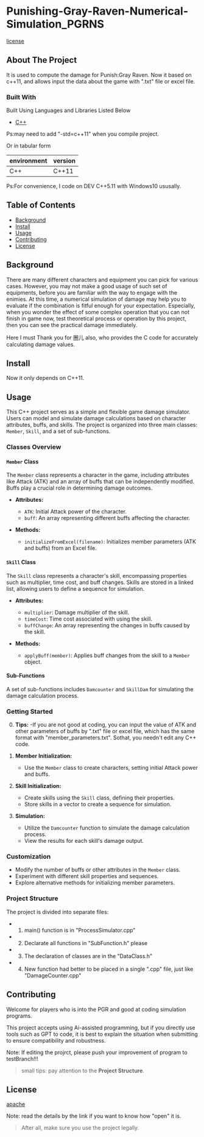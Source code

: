#     Punishing-Gray-Raven-Numerical-Simulation_PGRNS

[license](http://www.apache.org/licenses/LICENSE-2.0)


## About The Project


It is used to compute the damage for Punish:Gray Raven. Now it based on c++11, and allows input the data about the game with ".txt" file or excel file.



### Built With

Built Using Languages and Libraries Listed Below 
* [C++](https://c-cpp.com/)
  
Ps:may need to add "-std=c++11" when you compile project.

Or in tabular form

| environment | version   |
| ----------- | --------- |
| C++         |   C++11   |

Ps:For convenience, I code on DEV C++5.11 with Windows10 ususally.


## Table of Contents

- [Background](#background)
- [Install](#install)
- [Usage](#usage)
- [Contributing](#contributing)
- [License](#license)


## Background
There are many different characters and equipment you can pick for various cases. However, you may not make a good usage of such set of equipments, before you are familiar with the way to engage with the enimies. At this time, a numerical simulation of damage may help you to evaluate if the combination is fitful enough for your expectation. 
Especially, when you wonder the effect of some complex operation that you can not finish in game now, test theoretical process or operation by this project, then you can see the practical damage immediately.


Here I must Thank you for 圈儿 also, who provides the C code for accurately calculating damage values.

## Install

Now it only depends on C++11.

## Usage


This C++ project serves as a simple and flexible game damage simulator. Users can model and simulate damage calculations based on character attributes, buffs, and skills. The project is organized into three main classes: `Member`, `Skill`, and a set of sub-functions.

### Classes Overview

#### `Member` Class

The `Member` class represents a character in the game, including attributes like Attack (ATK) and an array of buffs that can be independently modified. Buffs play a crucial role in determining damage outcomes.

- **Attributes:**
  - `ATK`: Initial Attack power of the character.
  - `buff`: An array representing different buffs affecting the character.

- **Methods:**
  - `initializeFromExcel(filename)`: Initializes member parameters (ATK and buffs) from an Excel file.

#### `Skill` Class

The `Skill` class represents a character's skill, encompassing properties such as multiplier, time cost, and buff changes. Skills are stored in a linked list, allowing users to define a sequence for simulation.

- **Attributes:**
  - `multiplier`: Damage multiplier of the skill.
  - `timeCost`: Time cost associated with using the skill.
  - `buffChange`: An array representing the changes in buffs caused by the skill.

- **Methods:**
  - `applyBuff(member)`: Applies buff changes from the skill to a `Member` object.

#### Sub-Functions

A set of sub-functions includes `Damcounter` and `SkillDam` for simulating the damage calculation process.

### Getting Started

0. **Tips:**
   -If you are not good at coding, you can input the value of ATK and other parameters of buffs by ".txt" file or excel file, which has the same format with "member_parameters.txt". Sothat, you needn't edit any C++ code.

1. **Member Initialization:**
   - Use the `Member` class to create characters, setting initial Attack power and buffs.

2. **Skill Initialization:**
   - Create skills using the `Skill` class, defining their properties.
   - Store skills in a vector to create a sequence for simulation.

3. **Simulation:**
   - Utilize the `Damcounter` function to simulate the damage calculation process.
   - View the results for each skill's damage output.

### Customization

- Modify the number of buffs or other attributes in the `Member` class.
- Experiment with different skill properties and sequences.
- Explore alternative methods for initializing member parameters.

### Project Structure

The project is divided into separate files:
-  1. main() function is in "ProcessSimulator.cpp"
-  2. Declarate all functions in "SubFunction.h" please
-  3. The declaration of classes are in the "DataClass.h"
-  4. New function had better to be placed in a single ".cpp" file, just like "DamageCounter.cpp"



## Contributing
Welcome for players who is into the PGR and good at coding simulation programs.

This project accepts using Ai-assisted programming, but if you directly use tools such as GPT to code, it is best to explain the situation when submitting to ensure compatibility and robustness.

Note: If editing the projrct, please push your improvement of program to testBranch!!!

>small tips:
> pay attention to the **Project Structure**.

## License

[apache](http://www.apache.org/licenses/LICENSE-2.0)

Note: read the details by the link if you want to know how "open" it is.

>After all, make sure you use the project legally.

